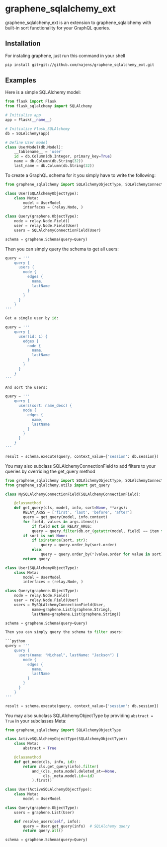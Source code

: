 # graphene_sqlalchemy_ext
graphene_sqlalchemy_ext is an extension to graphene_sqlalchemy with built-in sort functionality for your GraphQL queries.

## Installation

For instaling graphene, just run this command in your shell

```bash
pip install git+git://github.com/najens/graphene_sqlalchemy_ext.git
```

## Examples

Here is a simple SQLAlchemy model:

```python
from flask import Flask
from flask_sqlalchemy import SQLAlchemy

# Initialize app
app = Flask(__name__)

# Initialize Flask_SQLAlchemy
db = SQLAlchemy(app)

# Define User model
class UserModel(db.Model):
    __tablename__ = 'user'
    id = db.Column(db.Integer, primary_key=True)
    name = db.Column(db.String(32))
    last_name = db.Column(db.String(32))
```

To create a GraphQL schema for it you simply have to write the following:

```python
from graphene_sqlalchemy import SQLAlchemyObjectType, SQLAlchemyConnectionField

class User(SQLAlchemyObjectType):
    class Meta:
        model = UserModel
        interfaces = (relay.Node, )

class Query(graphene.ObjectType):
    node = relay.Node.Field()
    user = relay.Node.Field(User)
    users = SQLAlchemyConnectionField(User)

schema = graphene.Schema(query=Query)
```

Then you can simply query the schema to get all users:

```python
query = '''
    query {
      users {
        node {
          edges {
            name,
            lastName
          }
        }
      }
    }
'''

Get a single user by id:

query = '''
    query {
      user(id: 1) {
        edges {
          node {
            name,
            lastName
          }
        }
      }
    }
'''

And sort the users:

query = '''
    query {
      users(sort: name_desc) {
        node {
          edges {
            name,
            lastName
          }
        }
      }
    }
'''

result = schema.execute(query, context_value={'session': db.session})
```

You may also subclass SQLAlchemyConnectionField to add filters to your queries
by overriding the get_query method

```python
from graphene_sqlalchemy import SQLAlchemyObjectType, SQLAlchemyConnectionField
from graphene_sqlalchemy.utils import get_query

class MySQLAlchemyConnectionField(SQLAlchemyConnectionField):

    @classmethod
    def get_query(cls, model, info, sort=None, **args):
        RELAY_ARGS = ['first', 'last', 'before', 'after']
        query = get_query(model, info.context)
        for field, values in args.items():
            if field not in RELAY_ARGS:
            query = query.filter(db.or_(getattr(model, field) == item for item in values))
        if sort is not None:
            if isinstance(sort, str):
                query = query.order_by(sort.order)
            else:
                query = query.order_by(*(value.order for value in sort))
        return query

class User(SQLAlchemyObjectType):
    class Meta:
        model = UserModel
        interfaces = (relay.Node, )

class Query(graphene.ObjectType):
    node = relay.Node.Field()
    user = relay.Node.Field(User)
    users = MySQLAlchemyConnectionField(User,
            name=graphene.List(graphene.String),
            lastName=graphene.List(graphene.String))

schema = graphene.Schema(query=Query)

Then you can simply query the schema to filter users:

```python
query = '''
    query {
      users(name: "Michael", lastName: "Jackson") {
        node {
          edges {
            name,
            lastName
          }
        }
      }
    }
'''

result = schema.execute(query, context_value={'session': db.session})
```

You may also subclass SQLAlchemyObjectType by providing `abstract = True` in
your subclasses Meta:
```python
from graphene_sqlalchemy import SQLAlchemyObjectType

class ActiveSQLAlchemyObjectType(SQLAlchemyObjectType):
    class Meta:
        abstract = True

    @classmethod
    def get_node(cls, info, id):
        return cls.get_query(info).filter(
            and_(cls._meta.model.deleted_at==None,
                 cls._meta.model.id==id)
            ).first()

class User(ActiveSQLAlchemyObjectType):
    class Meta:
        model = UserModel

class Query(graphene.ObjectType):
    users = graphene.List(User)

    def resolve_users(self, info):
        query = User.get_query(info)  # SQLAlchemy query
        return query.all()

schema = graphene.Schema(query=Query)
```
